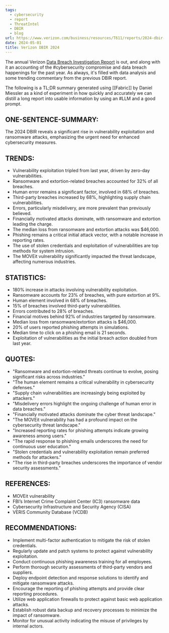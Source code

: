```yaml
---
tags:
  - cybersecurity
  - report
  - ThreatIntel
  - DBIR
  - blog
url: https://www.verizon.com/business/resources/T611/reports/2024-dbir-data-breach-investigations-report.pdf
date: 2024-05-01
title: Verizon DBIR 2024
---
```


The annual Verizon [Data Breach Investigation Report](https://www.verizon.com/business/resources/T611/reports/2024-dbir-data-breach-investigations-report.pdf) is out, and along with it an accounting of the #cybersecurity compromise and data breach happenings for the past year.  As always, it's filled with data analysis and some trending commentary from the previous DBIR report.

The following is a TL;DR summary generated using [[Fabric]] by Daniel Miessler as a kind of experiment in how quickly and accurately we can distill a long report into usable information by using  an #LLM and a good prompt.


## ONE-SENTENCE-SUMMARY:
The 2024 DBIR reveals a significant rise in vulnerability exploitation and ransomware attacks, emphasizing the urgent need for enhanced cybersecurity measures.

## TRENDS:
- Vulnerability exploitation tripled from last year, driven by zero-day vulnerabilities.
- Ransomware and extortion-related breaches accounted for 32% of all breaches.
- Human error remains a significant factor, involved in 68% of breaches.
- Third-party breaches increased by 68%, highlighting supply chain vulnerabilities.
- Errors, particularly misdelivery, are more prevalent than previously believed.
- Financially motivated attacks dominate, with ransomware and extortion leading the charge.
- The median loss from ransomware and extortion attacks was $46,000.
- Phishing remains a critical initial attack vector, with a notable increase in reporting rates.
- The use of stolen credentials and exploitation of vulnerabilities are top methods for system intrusion.
- The MOVEit vulnerability significantly impacted the threat landscape, affecting numerous industries.

## STATISTICS:
- 180% increase in attacks involving vulnerability exploitation.
- Ransomware accounts for 23% of breaches, with pure extortion at 9%.
- Human element involved in 68% of breaches.
- 15% of breaches involved third-party vulnerabilities.
- Errors contributed to 28% of breaches.
- Financial motives behind 92% of industries targeted by ransomware.
- Median loss from ransomware/extortion attacks is $46,000.
- 20% of users reported phishing attempts in simulations.
- Median time to click on a phishing email is 21 seconds.
- Exploitation of vulnerabilities as the initial breach action doubled from last year.

## QUOTES:
- "Ransomware and extortion-related threats continue to evolve, posing significant risks across industries."
- "The human element remains a critical vulnerability in cybersecurity defenses."
- "Supply chain vulnerabilities are increasingly being exploited by attackers."
- "Misdelivery errors highlight the ongoing challenge of human error in data breaches."
- "Financially motivated attacks dominate the cyber threat landscape."
- "The MOVEit vulnerability has had a profound impact on the cybersecurity threat landscape."
- "Increased reporting rates for phishing attempts indicate growing awareness among users."
- "The rapid response to phishing emails underscores the need for continuous user education."
- "Stolen credentials and vulnerability exploitation remain preferred methods for attackers."
- "The rise in third-party breaches underscores the importance of vendor security assessments."

## REFERENCES:
- MOVEit vulnerability
- FBI’s Internet Crime Complaint Center (IC3) ransomware data
- Cybersecurity Infrastructure and Security Agency (CISA)
- VERIS Community Database (VCDB)

## RECOMMENDATIONS:
- Implement multi-factor authentication to mitigate the risk of stolen credentials.
- Regularly update and patch systems to protect against vulnerability exploitation.
- Conduct continuous phishing awareness training for all employees.
- Perform thorough security assessments of third-party vendors and suppliers.
- Deploy endpoint detection and response solutions to identify and mitigate ransomware attacks.
- Encourage the reporting of phishing attempts and provide clear reporting procedures.
- Utilize web application firewalls to protect against basic web application attacks.
- Establish robust data backup and recovery processes to minimize the impact of ransomware.
- Monitor for unusual activity indicating the misuse of privileges by internal actors.


